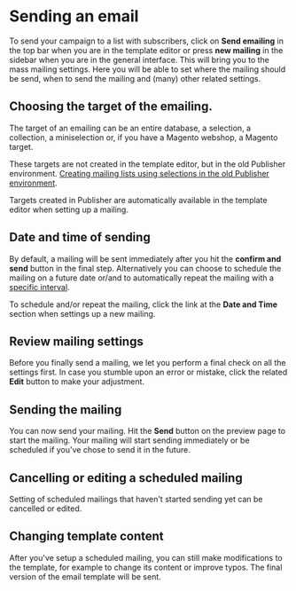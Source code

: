 # Sending an email

To send your campaign to a list with subscribers, click on **Send emailing** in 
the top bar when you are in the template editor or press **new mailing** in the 
sidebar when you are in the general interface. This will bring you to the mass 
mailing settings. Here you will be able to set where the mailing should be send, 
when to send the mailing and (many) other related settings.

## Choosing the target of the emailing. 

The target of an emailing can be an entire database, a selection, a collection,
a miniselection or, if you have a Magento webshop, a Magento target.

These targets are not created in the template editor, but in the old Publisher 
environment. [Creating mailing lists using selections in the old Publisher environment](https://www.copernica.com/en/blog/selections-and-miniselections).

Targets created in Publisher are automatically available in the template editor 
when setting up a mailing.

## Date and time of sending

By default, a mailing will be sent immediately after you hit the **confirm and 
send** button in the final step. Alternatively you can choose to schedule 
the mailing on a future date or/and to automatically repeat the mailing with 
a [specific interval](send-app/repeat-mailings).

To schedule and/or repeat the mailing, click the link at the **Date and Time** 
section when settings up a new mailing. 

## Review mailing settings

Before you finally send a mailing, we let you perform a final check on all 
the settings first. In case you stumble upon an error or mistake, click 
the related **Edit** button to make your adjustment.

## Sending the mailing

You can now send your mailing. Hit the **Send** button on the preview 
page to start the mailing. Your mailing will start sending immediately or be 
scheduled if you've chose to send it in the future.  

## Cancelling or editing a scheduled mailing

Setting of scheduled mailings that haven't started sending yet can be cancelled 
or edited. 

## Changing template content
After you've setup a scheduled mailing, you can still make modifications to 
the template, for example to change its content or improve typos. The final 
version of the email template will be sent. 
